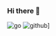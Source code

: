### Hi there 👋

<!--
**voracity-io/voracity-io** is a ✨ _special_ ✨ repository because its `README.md` (this file) appears on your GitHub profile.

Here are some ideas to get you started:

- 🔭 I’m currently working on ...
- 🌱 I’m currently learning ...
- 👯 I’m looking to collaborate on ...
- 🤔 I’m looking for help with ...
- 💬 Ask me about ...
- 📫 How to reach me: ...
- 😄 Pronouns: ...
- ⚡ Fun fact: ...
-->

![go](https://img.shields.io/badge/go-000000?style=for-the-badge&logo=go&logoColor=#00ADD8)
![github](https://img.shields.io/badge/GitHub-000000?style=for-the-badge&logo=GitHub&logoColor=white)]

